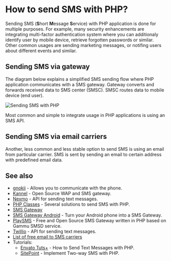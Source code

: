 # How to send SMS with PHP?

Sending SMS (**S**hort **M**essage **S**ervice) with PHP application is done
for multiple purposes. For example, many security enhancements are integrating
multi-factor authentication system where you can additionaly identify user by
mobile device, retrieve forgotten passwords or similar. Other common usages
are sending marketing messages, or notifing users about different events and
similar.

## Sending SMS via gateway

The diagram below explains a simplified SMS sending flow where PHP application
communicates with a SMS gateway. Gateway converts and forwards received data to
SMS center (SMSC). SMSC routes data to mobile device (end user).

![Sending SMS with PHP](https://assets.php.earth/docs/general/sms.png "Sending SMS with PHP")

Most common and simple to integrate usage in PHP applications is using an SMS API.

## Sending SMS via email carriers

Another, less common and less stable option to send SMS is using an email from
particular carrier. SMS is sent by sending an email to certain address with
predefined email data.

## See also

* [gnokii](https://www.gnokii.org/) - Allows you to communicate with the phone.
* [Kannel](http://www.kannel.org/) - Open Source WAP and SMS gateway.
* [Nexmo](https://www.nexmo.com/) - API for sending text messages.
* [PHP Classes](http://www.phpclasses.org/search.html?words=sms&go_search=1) - Several
  solutions to send SMS with PHP.
* [SMS Gateway](https://en.wikipedia.org/wiki/SMS_gateway)
* [SMS Gateway Android](https://smsgateway.me/) - Turn your Android phone into a
  SMS Gateway.
* [PlaySMS](https://playsms.org) - Free and Open Source SMS Gateway written in
  PHP based on Gammu SMSD service.
* [Twillio](https://www.twilio.com/) - API for sending text messages.
* [List of free email to SMS carriers](http://www.emailtextmessages.com)
* Tutorials:
  * [Envato Tuts+](http://code.tutsplus.com/tutorials/how-to-send-text-messages-with-php--net-17693) - How
    to Send Text Messages with PHP.
  * [SitePoint](http://www.sitepoint.com/implement-two-way-sms-with-php/) - Implement
    Two-way SMS with PHP.
